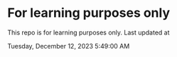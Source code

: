 # For learning purposes only
This repo is for learning purposes only.
Last updated at

Tuesday, December 12, 2023 5:49:00 AM

